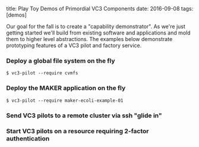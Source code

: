 title: Play Toy Demos of Primordial VC3 Components
date: 2016-09-08
tags: [demos]

Our goal for the fall is to create a "capability demonstrator". As we're just getting started we'll build from existing software and applications and mold them to higher level abstractions. The examples below demonstrate prototyping features of a VC3 pilot and factory service.

### Deploy a global file system on the fly

    $ vc3-pilot --require cvmfs

<script type="text/javascript" src="https://asciinema.org/a/40j5dnd6m67yog3y4qa4tw957.js" id="asciicast-40j5dnd6m67yog3y4qa4tw957" async data-size="small" data-theme="monokai"></script>

### Deploy the MAKER application on the fly

    $ vc3-pilot --require maker-ecoli-example-01

<script type="text/javascript" src="https://asciinema.org/a/4qzmcrpmrzssxen6s1knkgw86.js" id="asciicast-4qzmcrpmrzssxen6s1knkgw86" async data-size="medium" data-theme="monokai"></script>

### Send VC3 pilots to a remote cluster via ssh "glide in"

<script type="text/javascript" src="https://asciinema.org/a/7a9ku2k4z3ujtnr1v4cjo6mq3.js" id="asciicast-7a9ku2k4z3ujtnr1v4cjo6mq3" async data-size="medium" data-theme="monokai"></script>

### Start VC3 pilots on a resource requiring 2-factor authentication

<script type="text/javascript" src="https://asciinema.org/a/84798.js" id="asciicast-84798" async data-size="medium" data-theme="monokai"></script>
